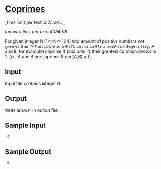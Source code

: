 # [Coprimes](http://acm.sgu.ru/problem.php?contest=0&problem=102)

_time limit per test: 0.25 sec. _

_memory limit per test: 4096 KB_

For given integer N (1<=N<=104) find amount of positive numbers not greater than N that coprime with N. Let us call two positive integers (say, A and B, for example) coprime if (and only if) their greatest common divisor is 1. (i.e. A and B are coprime iff gcd(A,B) = 1).

## Input

Input file contains integer N.

## Output

Write answer in output file.

## Sample Input
```
 9
```

## Sample Output
```
 6
```
